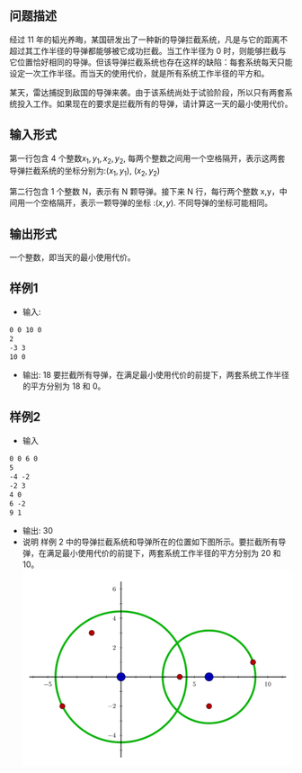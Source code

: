 ## 问题描述
经过 11 年的韬光养晦，某国研发出了一种新的导弹拦截系统，凡是与它的距离不超过其工作半径的导弹都能够被它成功拦截。当工作半径为 0 时，则能够拦截与它位置恰好相同的导弹。但该导弹拦截系统也存在这样的缺陷：每套系统每天只能设定一次工作半径。而当天的使用代价，就是所有系统工作半径的平方和。

某天，雷达捕捉到敌国的导弹来袭。由于该系统尚处于试验阶段，所以只有两套系统投入工作。如果现在的要求是拦截所有的导弹，请计算这一天的最小使用代价。

## 输入形式
第一行包含 4 个整数$x_1, y_1, x_2, y_2$, 每两个整数之间用一个空格隔开，表示这两套导弹拦截系统的坐标分别为:$(x_1, y_1)$, $(x_2, y_2)$

第二行包含 1 个整数 N，表示有 N 颗导弹。接下来 N 行，每行两个整数 x,y，中间用一个空格隔开，表示一颗导弹的坐标 :$(x, y)$. 不同导弹的坐标可能相同。

## 输出形式
一个整数，即当天的最小使用代价。

## 样例1
- 输入:
```
0 0 10 0
2
-3 3
10 0
```
- 输出: 18
要拦截所有导弹，在满足最小使用代价的前提下，两套系统工作半径的平方分别为 18 和 0。


## 样例2
- 输入
```
0 0 6 0
5
-4 -2
-2 3
4 0
6 -2
9 1
```
- 输出: 30
- 说明
  样例 2 中的导弹拦截系统和导弹所在的位置如下图所示。要拦截所有导弹，在满足最小使用代价的前提下，两套系统工作半径的平方分别为 20 和 10。
![pic](graph.png)
